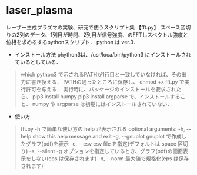 # laser_plasma
レーザー生成プラズマの実験、研究で使うスクリプト集
【fft.py】
スペース区切りの2列のデータ、1列目が時間、2列目が信号強度、のFFTしスペクトル強度と位相を求めるするpythonスクリプト．
python は ver.3．

* インストール方法
phython3は、/usr/loca/bin/python3 にインストールされているとしている．
 > which python3
で示されるPATHが1行目と一致していなければ、その出力に書き換える．
PATHの通ったところに保存し、
 > chmod +x fft.py
で実行許可を与える．
実行時に、パッケージのインストールを要求されたら、
 > pip3 install numpy
 > pip3 install argparse 
で、インストールすること． numpy や argparse は初期にはインストールされていない．
* 使い方
 > fft.py -h
で簡単な使い方の help が表示される
optional arguments:
  -h, --help     show this help message and exit
  -g, --gnuplot  gnuplot で作成したグラフ(pdf)を表示
  -c, --csv      csv file を指定(デフォルトは space 区切り)
  -s, --silent   -g オプションを指定しているとき、グラフ(pdf)の画面表示をしない(eps は保存されます)
  -n, --norm     最大値で規格化(eps は保存されます)
  
